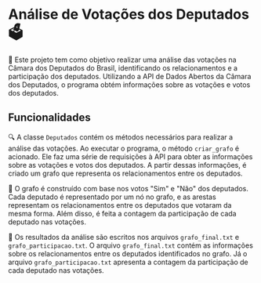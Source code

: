 # Análise de Votações dos Deputados 🗳️

📜 Este projeto tem como objetivo realizar uma análise das votações na Câmara dos Deputados do Brasil, identificando os relacionamentos e a participação dos deputados. Utilizando a API de Dados Abertos da Câmara dos Deputados, o programa obtém informações sobre as votações e votos dos deputados.

## Funcionalidades

🔍 A classe `Deputados` contém os métodos necessários para realizar a análise das votações. Ao executar o programa, o método `criar_grafo` é acionado. Ele faz uma série de requisições à API para obter as informações sobre as votações e votos dos deputados. A partir dessas informações, é criado um grafo que representa os relacionamentos entre os deputados.

🔗 O grafo é construído com base nos votos "Sim" e "Não" dos deputados. Cada deputado é representado por um nó no grafo, e as arestas representam os relacionamentos entre os deputados que votaram da mesma forma. Além disso, é feita a contagem da participação de cada deputado nas votações.

📄 Os resultados da análise são escritos nos arquivos `grafo_final.txt` e `grafo_participacao.txt`. O arquivo `grafo_final.txt` contém as informações sobre os relacionamentos entre os deputados identificados no grafo. Já o arquivo `grafo_participacao.txt` apresenta a contagem da participação de cada deputado nas votações.